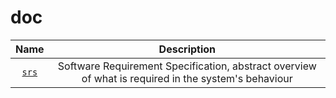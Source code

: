 # doc

| Name | Description |
| :---: | :---: |
| [`srs`](srs/srs.md) | Software Requirement Specification, abstract overview of what is required in the system's behaviour |

